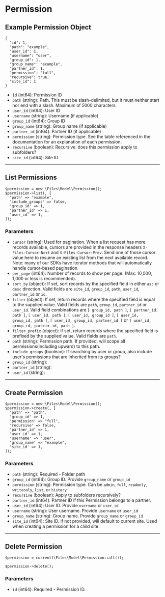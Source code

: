 # Permission

## Example Permission Object

```
{
  "id": 1,
  "path": "example",
  "user_id": 1,
  "username": "user",
  "group_id": 1,
  "group_name": "example",
  "partner_id": 1,
  "permission": "full",
  "recursive": true,
  "site_id": 1
}
```

* `id` (int64): Permission ID
* `path` (string): Path. This must be slash-delimited, but it must neither start nor end with a slash. Maximum of 5000 characters.
* `user_id` (int64): User ID
* `username` (string): Username (if applicable)
* `group_id` (int64): Group ID
* `group_name` (string): Group name (if applicable)
* `partner_id` (int64): Partner ID (if applicable)
* `permission` (string): Permission type.  See the table referenced in the documentation for an explanation of each permission.
* `recursive` (boolean): Recursive: does this permission apply to subfolders?
* `site_id` (int64): Site ID

---

## List Permissions

```
$permission = new \Files\Model\Permission();
$permission->list(, [
  'path' => "example",
  'include_groups' => false,
  'group_id' => 1,
  'partner_id' => 1,
  'user_id' => 1,
]);
```


### Parameters

* `cursor` (string): Used for pagination.  When a list request has more records available, cursors are provided in the response headers `X-Files-Cursor-Next` and `X-Files-Cursor-Prev`.  Send one of those cursor value here to resume an existing list from the next available record.  Note: many of our SDKs have iterator methods that will automatically handle cursor-based pagination.
* `per_page` (int64): Number of records to show per page.  (Max: 10,000, 1,000 or less is recommended).
* `sort_by` (object): If set, sort records by the specified field in either `asc` or `desc` direction. Valid fields are `site_id`, `group_id`, `path`, `user_id`, `partner_id` or `id`.
* `filter` (object): If set, return records where the specified field is equal to the supplied value. Valid fields are `path`, `group_id`, `partner_id` or `user_id`. Valid field combinations are `[ group_id, path ]`, `[ partner_id, path ]`, `[ user_id, path ]`, `[ user_id, group_id ]`, `[ user_id, group_id, path ]`, `[ user_id, group_id, partner_id ]` or `[ user_id, group_id, partner_id, path ]`.
* `filter_prefix` (object): If set, return records where the specified field is prefixed by the supplied value. Valid fields are `path`.
* `path` (string): Permission path.  If provided, will scope all permissions(including upward) to this path.
* `include_groups` (boolean): If searching by user or group, also include user's permissions that are inherited from its groups?
* `group_id` (string): 
* `partner_id` (string): 
* `user_id` (string): 

---

## Create Permission

```
$permission = new \Files\Model\Permission();
$permission->create(, [
  'path' => "path",
  'group_id' => 1,
  'permission' => "full",
  'recursive' => false,
  'partner_id' => 1,
  'user_id' => 1,
  'username' => "user",
  'group_name' => "example",
  'site_id' => 1,
]);
```


### Parameters

* `path` (string): Required - Folder path
* `group_id` (int64): Group ID. Provide `group_name` or `group_id`
* `permission` (string): Permission type.  Can be `admin`, `full`, `readonly`, `writeonly`, `list`, or `history`
* `recursive` (boolean): Apply to subfolders recursively?
* `partner_id` (int64): Partner ID if this Permission belongs to a partner.
* `user_id` (int64): User ID.  Provide `username` or `user_id`
* `username` (string): User username.  Provide `username` or `user_id`
* `group_name` (string): Group name.  Provide `group_name` or `group_id`
* `site_id` (int64): Site ID. If not provided, will default to current site. Used when creating a permission for a child site.

---

## Delete Permission

```
$permission = current(\Files\Model\Permission::all());

$permission->delete();
```

### Parameters

* `id` (int64): Required - Permission ID.

